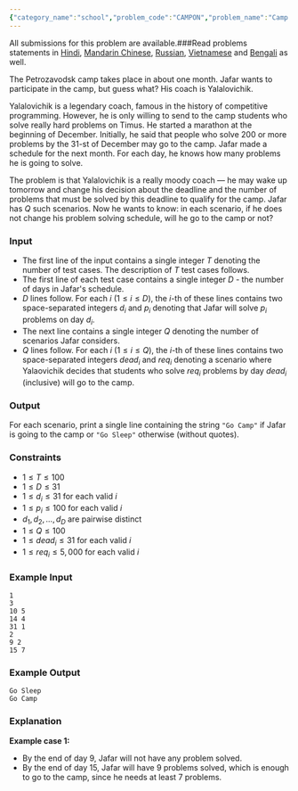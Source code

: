 ```yaml
---
{"category_name":"school","problem_code":"CAMPON","problem_name":"Camp Or Not","languages_supported":{"0":"C","1":"CPP14","2":"JAVA","3":"PYTH","4":"PYTH 3.6","5":"PYPY","6":"CS2","7":"PAS fpc","8":"PAS gpc","9":"RUBY","10":"PHP","11":"GO","12":"NODEJS","13":"HASK","14":"rust","15":"SCALA","16":"swift","17":"D","18":"PERL","19":"FORT","20":"WSPC","21":"ADA","22":"CAML","23":"ICK","24":"BF","25":"ASM","26":"CLPS","27":"PRLG","28":"ICON","29":"SCM qobi","30":"PIKE","31":"ST","32":"NICE","33":"LUA","34":"BASH","35":"NEM","36":"LISP sbcl","37":"LISP clisp","38":"SCM guile","39":"JS","40":"ERL","41":"TCL","42":"kotlin","43":"PERL6","44":"TEXT","45":"SCM chicken","46":"PYP3","47":"CLOJ","48":"COB","49":"FS"},"max_timelimit":1,"source_sizelimit":50000,"problem_author":"deadwing97","problem_tester":null,"date_added":"19-12-2018","tags":{"0":"cook101","1":"deadwing97"},"editorial_url":"https://discuss.codechef.com/problems/CAMPON","time":{"view_start_date":1545589802,"submit_start_date":1545589802,"visible_start_date":1545589802,"end_date":1735669800},"is_direct_submittable":false,"layout":"problem"}
---
```

<span class="solution-visible-txt">All submissions for this problem are available.</span>###Read problems statements in [Hindi](http://www.codechef.com/download/translated/CK101TST/hindi/CAMPON.pdf), [Mandarin Chinese](http://www.codechef.com/download/translated/CK101TST/mandarin/CAMPON.pdf), [Russian](http://www.codechef.com/download/translated/CK101TST/russian/CAMPON.pdf), [Vietnamese](http://www.codechef.com/download/translated/CK101TST/vietnamese/CAMPON.pdf) and [Bengali](http://www.codechef.com/download/translated/CK101TST/bengali/CAMPON.pdf) as well.

The Petrozavodsk camp takes place in about one month. Jafar wants to participate in the camp, but guess what? His coach is Yalalovichik.

Yalalovichik is a legendary coach, famous in the history of competitive programming. However, he is only willing to send to the camp students who solve really hard problems on Timus. He started a marathon at the beginning of December. Initially, he said that people who solve 200 or more problems by the 31-st of December may go to the camp. Jafar made a schedule for the next month. For each day, he knows how many problems he is going to solve.

The problem is that Yalalovichik is a really moody coach — he may wake up tomorrow and change his decision about the deadline and the number of problems that must be solved by this deadline to qualify for the camp. Jafar has $Q$ such scenarios. Now he wants to know: in each scenario, if he does not change his problem solving schedule, will he go to the camp or not?

### Input
- The first line of the input contains a single integer $T$ denoting the number of test cases. The description of $T$ test cases follows.
- The first line of each test case contains a single integer $D$ - the number of days in Jafar's schedule.
- $D$ lines follow. For each $i$ ($1 \le i \le D$), the $i$-th of these lines contains two space-separated integers $d_i$ and $p_i$ denoting that Jafar will solve $p_i$ problems on day $d_i$.
- The next line contains a single integer $Q$ denoting the number of scenarios Jafar considers.
- $Q$ lines follow. For each $i$ ($1 \le i \le Q$), the $i$-th of these lines contains two space-separated integers $dead_i$ and $req_i$ denoting a scenario where Yalaovichik decides that students who solve $req_i$ problems by day $dead_i$ (inclusive) will go to the camp.

### Output
For each scenario, print a single line containing the string `"Go Camp"` if Jafar is going to the camp or `"Go Sleep"` otherwise (without quotes).

### Constraints 
- $1 \le T \le 100$
- $1 \le D \le 31$
- $1 \le d_i \le 31$ for each valid $i$
- $1 \le p_i \le 100$ for each valid $i$
- $d_1, d_2, \ldots, d_D$ are pairwise distinct
- $1 \le Q \le 100$
- $1 \le dead_i \le 31$ for each valid $i$
- $1 \le req_i \le 5,000$ for each valid $i$

### Example Input
```
1
3
10 5
14 4
31 1
2
9 2
15 7
```

### Example Output
```
Go Sleep
Go Camp
```
	
### Explanation
**Example case 1:**
- By the end of day $9$, Jafar will not have any problem solved.
- By the end of day $15$, Jafar will have $9$ problems solved, which is enough to go to the camp, since he needs at least $7$ problems.
